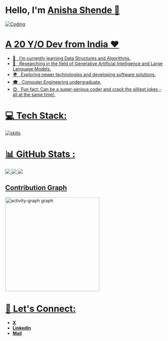 # Hello, I'm <a href="https://github.com/AnishaShende" target="_blank">Anisha Shende 👋 

<img align="center" alt="Coding"  style="{ margin: auto; width: 80%; text-align: center; }" src="https://github.com/user-attachments/assets/b895900b-4767-4a18-9e58-3d4208623991">

<br/>

# A 20 Y/O Dev from India ❤️

- 🎉 &nbsp; I’m currently learning Data Structures and Algorithms.
- 🔬 &nbsp; Researching in the field of Generative Artificial Intelligence and Large Language Models.
- 🌍 &nbsp; Exploring newer technologies and developing software solutions.
- 🎓 &nbsp; Computer Engineering undergraduate.
- 😊 &nbsp; Fun fact: Can be a super-serious coder and crack the silliest jokes - all at the same time!.

# 💻 Tech Stack:
<img align="center" alt="skills"  style="{ margin: auto; width: 90%; text-align: center; }" src="https://github.com/user-attachments/assets/e519be6d-f637-49f3-add6-d040c788d468">

</br>

# 📊 GitHub Stats :
![](https://github-readme-stats.vercel.app/api?username=AnishaShende&theme=dark&hide_border=true&include_all_commits=false&count_private=false)
![](https://github-readme-streak-stats.herokuapp.com/?user=AnishaShende&theme=dark&hide_border=true)
![](https://github-readme-stats.vercel.app/api/top-langs/?username=AnishaShende&theme=dark&hide_border=true&include_all_commits=false&count_private=false&layout=compact)


## Contribution Graph
 <img src="https://github-readme-activity-graph.vercel.app/graph?username=AnishaShende&radius=16&theme=react&area=true&order=5" height="300" alt="activity-graph graph" align="center"  />
 
# 🤝 Let's Connect:

<p align="center">
  <ul>
  <li><a href="https://twitter.com/Anisha_Shende" target="_blank" rel="noopener noreferrer"><b>X</b></a><br></li>
  <li><a href="https://www.linkedin.com/in/anishashende/" target="_blank" rel="noopener noreferrer"><b>LinkedIn</b></a><br></li>
  <li><a href="mailto:anishaashende@gmail.com" target="_blank" rel="noopener noreferrer"><b>Mail</b></a></li>
  </ul>
</p>



